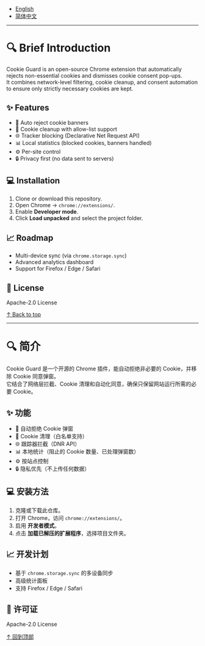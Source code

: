 <a id="top"></a>

* [English](#enu)
* [简体中文](#chs)
***

<a id="enu"></a>

🔍 Brief Introduction
=====================

Cookie Guard is an open-source Chrome extension that automatically rejects non-essential cookies and dismisses cookie consent pop-ups.  
It combines network-level filtering, cookie cleanup, and consent automation to ensure only strictly necessary cookies are kept.

✨ Features
-----------
- 🚫 Auto reject cookie banners
- 🍪 Cookie cleanup with allow-list support
- 🌐 Tracker blocking (Declarative Net Request API)
- 📊 Local statistics (blocked cookies, banners handled)
- ⚙️ Per-site control
- 🔒 Privacy first (no data sent to servers)

💻 Installation
---------------
1. Clone or download this repository.
2. Open Chrome → `chrome://extensions/`.
3. Enable **Developer mode**.
4. Click **Load unpacked** and select the project folder.

📈 Roadmap
----------
- Multi-device sync (via `chrome.storage.sync`)
- Advanced analytics dashboard
- Support for Firefox / Edge / Safari

📜 License
----------
Apache-2.0 License

[↑ Back to top](#top)

---

<a id="chs"></a>

🔍 简介
=======

Cookie Guard 是一个开源的 Chrome 插件，能自动拒绝非必要的 Cookie，并移除 Cookie 同意弹窗。  
它结合了网络层拦截、Cookie 清理和自动化同意，确保只保留网站运行所需的必要 Cookie。

✨ 功能
-------
- 🚫 自动拒绝 Cookie 弹窗
- 🍪 Cookie 清理（白名单支持）
- 🌐 跟踪器拦截（DNR API）
- 📊 本地统计（阻止的 Cookie 数量、已处理弹窗数）
- ⚙️ 按站点控制
- 🔒 隐私优先（不上传任何数据）

💻 安装方法
-----------
1. 克隆或下载此仓库。
2. 打开 Chrome，访问 `chrome://extensions/`。
3. 启用 **开发者模式**。
4. 点击 **加载已解压的扩展程序**，选择项目文件夹。

📈 开发计划
-----------
- 基于 `chrome.storage.sync` 的多设备同步
- 高级统计面板
- 支持 Firefox / Edge / Safari

📜 许可证
---------
Apache-2.0 License

[↑ 回到顶部](#top)